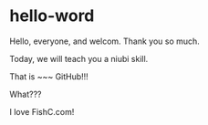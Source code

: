 # hello-word

Hello, everyone, and welcom. Thank you so much.

Today, we will teach you a niubi skill.

That is ~~~ GitHub!!!

What???

I love FishC.com!
